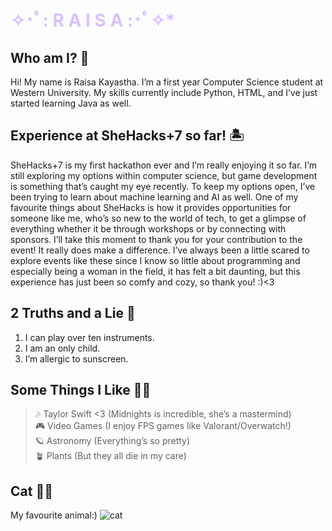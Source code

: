 # <font color=#D9C1FF> ✧･ﾟ: **R A I S A** :･ﾟ✧*</font>
## **Who am I? 🌸**<br>
Hi! My name is Raisa Kayastha. I’m a first year Computer Science student at Western University. My skills currently include Python, HTML, and I’ve just started learning Java as well.<br>


## **Experience at SheHacks+7 so far! 🏝️**<br>
SheHacks+7 is my first hackathon ever and I’m really enjoying it so far. I’m still exploring my options within computer science, but game development is something that’s caught my eye recently. To keep my options open, I’ve been trying to learn about machine learning and AI as well. One of my favourite things about SheHacks is how it provides opportunities for someone like me, who’s so new to the world of tech, to get a glimpse of everything whether it be through workshops or by connecting with sponsors. I’ll take this moment to thank you for your contribution to the event! It really does make a difference. I’ve always been a little scared to explore events like these since I know so little about programming and especially being a woman in the field, it has felt a bit daunting, but this experience has just been so comfy and cozy, so thank you! :)<3<br>

## **2 Truths and a Lie 🎸**<br>
1. I can play over ten instruments.
2. I am an only child.
3. I’m allergic to sunscreen.

## **Some Things I Like 🫶🏼**<br>
>🎶 Taylor Swift <3 (Midnights is incredible, she’s a mastermind) <br>
>🎮 Video Games (I enjoy FPS games like Valorant/Overwatch!) <br>
>🪐 Astronomy (Everything’s so pretty) <br>
>🪴 Plants (But they all die in my care) <br>

## **Cat 👍🏼**
My favourite animal:)
![cat](https://i.pinimg.com/564x/1a/88/96/1a889670d4d062b0d17aa34748cc3ef8.jpg "cat")